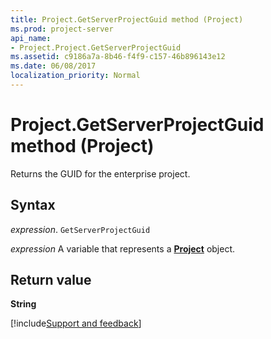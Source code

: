 ```yaml
---
title: Project.GetServerProjectGuid method (Project)
ms.prod: project-server
api_name:
- Project.Project.GetServerProjectGuid
ms.assetid: c9186a7a-8b46-f4f9-c157-46b896143e12
ms.date: 06/08/2017
localization_priority: Normal
---
```



# Project.GetServerProjectGuid method (Project)

Returns the GUID for the enterprise project.


## Syntax

_expression_. `GetServerProjectGuid`

_expression_ A variable that represents a **[Project](project.project.md)** object.


## Return value

 **String**

[!include[Support and feedback](~/includes/feedback-boilerplate.md)]